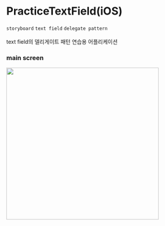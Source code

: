 # PracticeTextField(iOS)

`storyboard` `text field` `delegate pattern`
<br><br>
text field의 델리게이트 패턴 연습용 어플리케이션

### main screen

<img src="" width="400"/>
